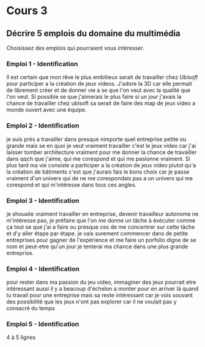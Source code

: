 # Cours 3
## Décrire 5 emplois du domaine du multimédia
Choisissez des emplois qui pourraient vous intéresser. 

### Emploi 1 - Identification
Il est certain que mon rêve le plus embitieux serait de travailler chez *Ubisoft* pour participer a la création de jeux videos. J'adore la 3D car elle permait de librement créer et de donner vie a se que l'on veut avec la qualité que l'on veut. Si possible se que j'aimerais le plus faire si un jour j'avais la chance de travailler chez ubisoft sa serait de faire des map de jeux video a monde ouvert avec une équipe.

### Emploi 2 - Identification
je suis près a travailler dans presque nimporte quel entreprise petite ou grande mais se en quoi je veut vraiment travailler c'est le jeux video car j'ai laisser tomber architecture vraiment pour me donner la chance de travailler dans qqch que j'aime, qui me corespond et qui me pasionne vraiment. Si plus tard ma vie consiste a participer a la création de jeux video plutot qu'a la création de bâtiments c'est que j'aurais fais le bons choix car je passe vraiment d'un univers qui de ne me corespondais pas a un univers qui me corespond et qui m'intéresse dans tous ces angles.

### Emploi 3 - Identification
je shouaite vraiment travailler en entreprise, devenir travailleur autonome ne m'intéresse pas, je préfaire que l'on me donne un tâche à éxécuter comme ça tout se que j'ai a faire ou presque ces de me concentrer sur cette tâche et d'y aller étape par étape. je vais surement commencer dans de petite entreprises pour gagner de l'expérience et me faire un porfolio digne de se nom et peut-etre qu'un jour je tenterai ma chance dans une plus grande entreprise.

### Emploi 4 - Identification
pour rester dans ma passion du jeu video, immaginer des jeux pourrait etre intéressant aussi il y a beacoup d'échelon a monter pour en arriver là quand tu travail pour une entreprise mais sa reste intéressant car je vois souvant des possibilité que les jeux n'ont pas explorer car il ne voulait pas y consacré du temps

### Emploi 5 - Identification
4 à 5 lignes


